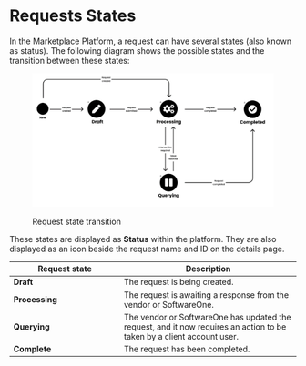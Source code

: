 # Requests States

In the Marketplace Platform, a request can have several states (also known as status). The following diagram shows the possible states and the transition between these states:

<figure><img src="../../../.gitbook/assets/image (2).png" alt=""><figcaption><p>Request state transition</p></figcaption></figure>

These states are displayed as **Status** within the platform. They are also displayed as an icon beside the request name and ID on the details page.&#x20;

<table><thead><tr><th width="180">Request state</th><th>Description</th></tr></thead><tbody><tr><td><strong>Draft</strong></td><td>The request is being created.</td></tr><tr><td><strong>Processing</strong></td><td>The request is awaiting a response from the vendor or SoftwareOne. </td></tr><tr><td><strong>Querying</strong></td><td>The vendor or SoftwareOne has updated the request, and it now requires an action to be taken by a client account user.</td></tr><tr><td><strong>Complete</strong></td><td>The request has been completed.</td></tr></tbody></table>
